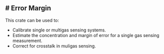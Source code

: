 # Error Margin
---

This crate can be used to:

- Calibrate single or multigas sensing systems.
- Estimate the concentration and margin of error for a single gas sensing measurement.
- Correct for crosstalk in muligas sensing.
